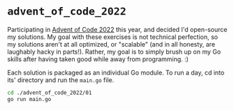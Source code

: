# `advent_of_code_2022`

Participating in [Advent of Code 2022](https://adventofcode.com/2022) this year, and decided I'd open-source
my solutions. My goal with these exercises is not technical perfection, so my solutions aren't at all optimized,
or "scalable" (and in all honesty, are laughably hacky in parts!). Rather, my goal is to simply brush up on my
Go skills after having taken good while away from programming. :)

Each solution is packaged as an individual Go module. To run a day, cd into its' directory and run the `main.go` file.

```sh
cd ./advent_of_code_2022/01
go run main.go
```
